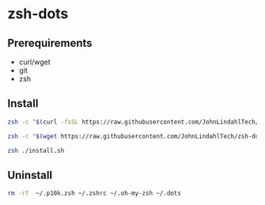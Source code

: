 # zsh-dots

## Prerequirements
* curl/wget
* git
* zsh

## Install

```bash
zsh -c "$(curl -fsSL https://raw.githubusercontent.com/JohnLindahlTech/zsh-dots/main/install.sh)"
```

```bash
zsh -c "$(wget https://raw.githubusercontent.com/JohnLindahlTech/zsh-dots/main/install.sh -O -)"
```

```bash
zsh ./install.sh
```

## Uninstall
```bash
rm -rf  ~/.p10k.zsh ~/.zshrc ~/.oh-my-zsh ~/.dots
```